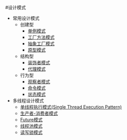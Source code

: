 ﻿#设计模式
* 常用设计模式
	* 创建型
		* [单例模式](https://github.com/lsj9383/Pattern/blob/master/Normal/Singleton/SINGLETON-PATTERN.md)
		* [工厂方法模式]()
		* [抽象工厂模式]()
		* [原型模式]()
	* 结构型
		* [装饰者模式]()
		* [代理模式]()
	* 行为型
		* [观察者模式](https://github.com/lsj9383/Pattern/blob/master/Normal/ObserverPattern/OBSERVER-PATTERN.md)
		* [命令模式](https://github.com/lsj9383/Pattern/blob/master/Normal/CommandPattern/COMMAND-PATTERN.md)
		* [状态模式](https://github.com/lsj9383/Pattern/blob/master/Normal/StatePattern/STATE-PATTERN.md)
* 多线程设计模式
	* [单线程执行模式(Single Thread Execution Pattern)](https://github.com/lsj9383/Pattern/blob/master/Thread/src/SingleThreadExeDemo/README.md)
	* [生产者-消费者模式]()
	* [Future模式]()
	* [线程池模式]()
	* [读写锁模式](https://github.com/lsj9383/Pattern/blob/master/Thread/src/ReadWriteLockDemo/README.md)
